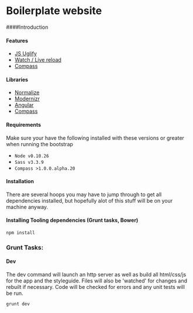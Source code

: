 
# Boilerplate website

####Introduction

#### Features

* [JS Uglify](https://github.com/gruntjs/grunt-contrib-uglify)
* [Watch / Live reload](https://github.com/gruntjs/grunt-contrib-watch)
* [Compass](http://compass-style.org/)

#### Libraries

* [Normalize](http://necolas.github.io/normalize.css/)
* [Modernizr](http://modernizr.com/)
* [Angular](https://angularjs.org/)
* [Compass](http://compass-style.org/)

#### Requirements
Make sure your have the following installed with these versions or greater when running the bootstrap

* ```Node v0.10.26```
* ```Sass v3.3.9```
* ```Compass >1.0.0.alpha.20```

#### Installation

There are several hoops you may have to jump through to get all dependencies installed, but hopefully alot of this stuff will be on your machine anyway.

#### Installing Tooling dependencies (Grunt tasks, Bower)

```
npm install
```

### Grunt Tasks:

#### Dev
The dev command will launch an http server as well as build all html/css/js for the app and the styleguide. Files will also be 'watched' for changes and rebuilt if necessary. Code will be checked for errors and any unit tests will be run.

```
grunt dev
```
